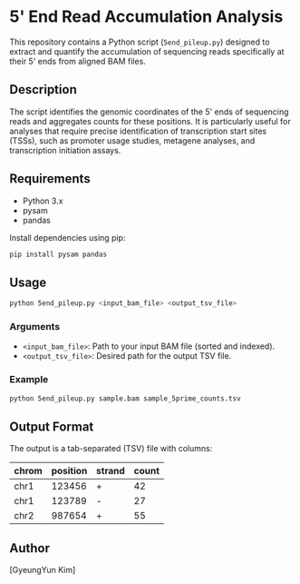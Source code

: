 # 5' End Read Accumulation Analysis

This repository contains a Python script (`5end_pileup.py`) designed to extract and quantify the accumulation of sequencing reads specifically at their 5' ends from aligned BAM files.

## Description

The script identifies the genomic coordinates of the 5' ends of sequencing reads and aggregates counts for these positions. It is particularly useful for analyses that require precise identification of transcription start sites (TSSs), such as promoter usage studies, metagene analyses, and transcription initiation assays.

## Requirements

- Python 3.x
- pysam
- pandas

Install dependencies using pip:

```bash
pip install pysam pandas
```

## Usage

```bash
python 5end_pileup.py <input_bam_file> <output_tsv_file>
```

### Arguments

- `<input_bam_file>`: Path to your input BAM file (sorted and indexed).
- `<output_tsv_file>`: Desired path for the output TSV file.

### Example

```bash
python 5end_pileup.py sample.bam sample_5prime_counts.tsv
```

## Output Format

The output is a tab-separated (TSV) file with columns:

| chrom | position | strand | count |
|-------|----------|--------|-------|
| chr1  | 123456   | +      | 42    |
| chr1  | 123789   | -      | 27    |
| chr2  | 987654   | +      | 55    |

## Author

[GyeungYun Kim]
